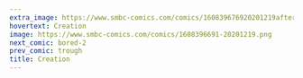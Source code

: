 ```yaml
---
extra_image: https://www.smbc-comics.com/comics/160839676920201219after.png
hovertext: Creation
image: https://www.smbc-comics.com/comics/1608396691-20201219.png
next_comic: bored-2
prev_comic: trough
title: Creation
---
```


